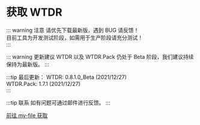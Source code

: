 # 获取 WTDR

::: warning 注意
请优先下载最新版，遇到 BUG 请反馈！     
目前工具为开发测试阶段，如需用于生产阶段请充分测试！    
:::

::: warning 更新建议
WTDR 以及 WTDR.Pack 仍处于 Beta 阶段，我们建议持续保持为最新版。
:::

:::tip 最后更新：
WTDR: 0.8.1.0_Beta (2021/12/27)     
WTDR.Pack: 1.7.1 (2021/12/27)     
:::

:::tip 联系
如有问题可通过邮件进行反馈。
:::

[前往 my-file 获取](https://my-file.cn/s/k3ACy)
